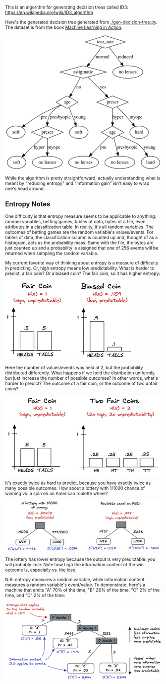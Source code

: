 This is an algorithm for generating decision trees called ID3: https://en.wikipedia.org/wiki/ID3_algorithm

Here's the generated decision tree generated from [./gen-decision-tree.py](./gen-decision-tree.py). The dataset is from the book <u>Machine Learning in Action</u>.

![](./assets/decision-tree.svg)

While the algorithm is pretty straightforward, actually understanding what is meant by "reducing entropy" and "information gain" isn't easy to wrap one's head around.

## Entropy Notes

One difficulty is that entropy measure seems to be applicable to anything: random variables, betting games, tables of data, bytes of a file, even attributes in a classification table. In reality, it's all random variables. The outcomes of betting games are the random variable's values/events. For tables of data, the classification column is counted up and, thought of as a histogram, acts as the probability mass. Same with the file, the bytes are just counted up and a probability is assigned that one of 256 events will be returned when sampling the random variable.

My current favorite way of thinking about entropy is a measure of difficulty in predicting. Or, high entropy means low predictability. What is harder to predict, a fair coin? Or a biased coin? The fair coin, so it has higher entropy:

![image-20230506001144721](assets/image-20230506001144721.png)

Here the number of values/events was held at 2, but the probability distributed differently. What happens if we hold the distribution uniformly, but just increase the number of possible outcomes? In other words, what's harder to predict? The outcome of a fair coin, or the outcome of two unfair coins?

![image-20230506001333234](assets/image-20230506001333234.png)

It's exactly twice as hard to predict, because you have exactly twice as many possible outcomes. How about a lottery with 1/1000 chance of winning vs. a spin on an American roulette wheel?

![image-20230506001442445](assets/image-20230506001442445.png)

The lottery has lower entropy because the output is very predictable: you will probably lose. Note how high the information content of the win outcome is, especially vs. the lose.

N.B. entropy measures a random variable, while information content measures a random variable's event/value. To demonstrate, here's a machine that emits "A" 70% of the time, "B" 26% of the time, "C" 2% of the time, and "D" 2% of the time:

![image-20230506001701752](assets/image-20230506001701752.png)
